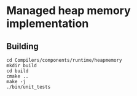 # Managed heap memory implementation



## Building
```
cd Compilers/components/runtime/heapmemory
mkdir build
cd build
cmake ..
make -j
./bin/unit_tests
```
